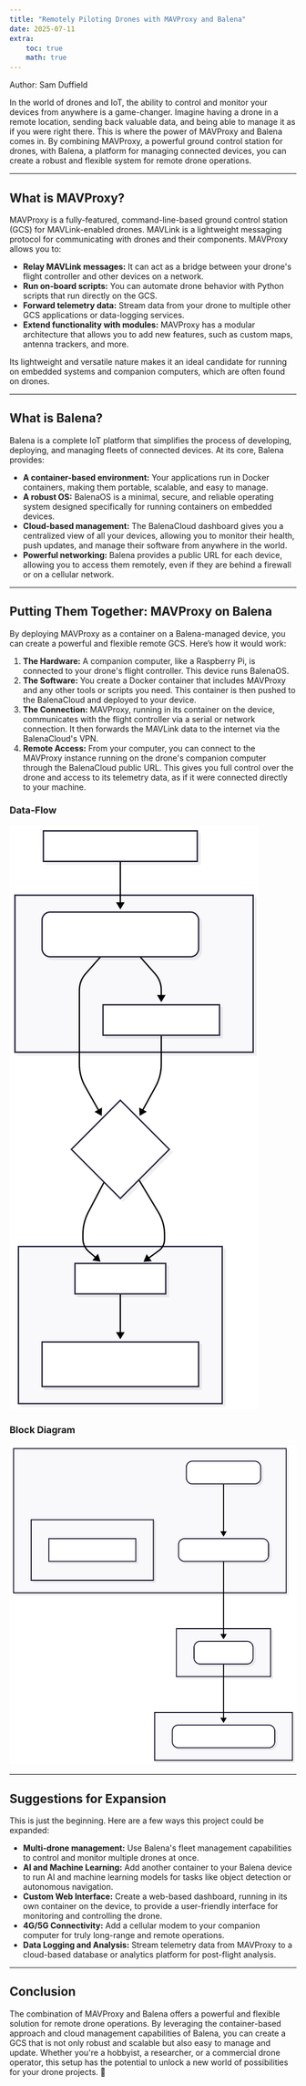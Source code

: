 ```yaml
---
title: "Remotely Piloting Drones with MAVProxy and Balena"
date: 2025-07-11
extra:
    toc: true
    math: true
---
```

Author: Sam Duffield

In the world of drones and IoT, the ability to control and monitor your devices from anywhere is a game-changer. Imagine having a drone in a remote location, sending back valuable data, and being able to manage it as if you were right there. This is where the power of MAVProxy and Balena comes in. By combining MAVProxy, a powerful ground control station for drones, with Balena, a platform for managing connected devices, you can create a robust and flexible system for remote drone operations.

-----

## What is MAVProxy?

MAVProxy is a fully-featured, command-line-based ground control station (GCS) for MAVLink-enabled drones. MAVLink is a lightweight messaging protocol for communicating with drones and their components. MAVProxy allows you to:

  * **Relay MAVLink messages:** It can act as a bridge between your drone's flight controller and other devices on a network.
  * **Run on-board scripts:** You can automate drone behavior with Python scripts that run directly on the GCS.
  * **Forward telemetry data:** Stream data from your drone to multiple other GCS applications or data-logging services.
  * **Extend functionality with modules:** MAVProxy has a modular architecture that allows you to add new features, such as custom maps, antenna trackers, and more.

Its lightweight and versatile nature makes it an ideal candidate for running on embedded systems and companion computers, which are often found on drones.

-----

## What is Balena?

Balena is a complete IoT platform that simplifies the process of developing, deploying, and managing fleets of connected devices. At its core, Balena provides:

  * **A container-based environment:** Your applications run in Docker containers, making them portable, scalable, and easy to manage.
  * **A robust OS:** BalenaOS is a minimal, secure, and reliable operating system designed specifically for running containers on embedded devices.
  * **Cloud-based management:** The BalenaCloud dashboard gives you a centralized view of all your devices, allowing you to monitor their health, push updates, and manage their software from anywhere in the world.
  * **Powerful networking:** Balena provides a public URL for each device, allowing you to access them remotely, even if they are behind a firewall or on a cellular network.

-----

## Putting Them Together: MAVProxy on Balena

By deploying MAVProxy as a container on a Balena-managed device, you can create a powerful and flexible remote GCS. Here’s how it would work:

1.  **The Hardware:** A companion computer, like a Raspberry Pi, is connected to your drone's flight controller. This device runs BalenaOS.
2.  **The Software:** You create a Docker container that includes MAVProxy and any other tools or scripts you need. This container is then pushed to the BalenaCloud and deployed to your device.
3.  **The Connection:** MAVProxy, running in its container on the device, communicates with the flight controller via a serial or network connection. It then forwards the MAVLink data to the internet via the BalenaCloud's VPN.
4.  **Remote Access:** From your computer, you can connect to the MAVProxy instance running on the drone's companion computer through the BalenaCloud public URL. This gives you full control over the drone and access to its telemetry data, as if it were connected directly to your machine.

### Data-Flow

![high-level-architecture](imgs/high-level-architecture.svg)

### Block Diagram

![block-diagram](imgs/block-diagram.svg)

-----

## Suggestions for Expansion

This is just the beginning. Here are a few ways this project could be expanded:

  * **Multi-drone management:** Use Balena's fleet management capabilities to control and monitor multiple drones at once.
  * **AI and Machine Learning:** Add another container to your Balena device to run AI and machine learning models for tasks like object detection or autonomous navigation.
  * **Custom Web Interface:** Create a web-based dashboard, running in its own container on the device, to provide a user-friendly interface for monitoring and controlling the drone.
  * **4G/5G Connectivity:** Add a cellular modem to your companion computer for truly long-range and remote operations.
  * **Data Logging and Analysis:** Stream telemetry data from MAVProxy to a cloud-based database or analytics platform for post-flight analysis.

-----

## Conclusion

The combination of MAVProxy and Balena offers a powerful and flexible solution for remote drone operations. By leveraging the container-based approach and cloud management capabilities of Balena, you can create a GCS that is not only robust and scalable but also easy to manage and update. Whether you're a hobbyist, a researcher, or a commercial drone operator, this setup has the potential to unlock a new world of possibilities for your drone projects. 🚁